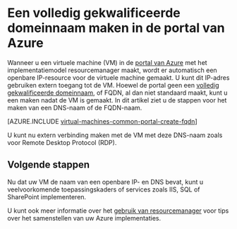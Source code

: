 <properties
   pageTitle="FQDN maken voor een VM in Azure-portal | Microsoft Azure"
   description="Informatie over het maken van een volledig gekwalificeerde domeinnaam of FQDN-naam voor een Resource Manager op basis van virtuele machine in de portal van Azure."
   services="virtual-machines-windows"
   documentationCenter=""
   authors="iainfoulds"
   manager="timlt"
   editor="tysonn"
   tags="azure-resource-manager"/>

<tags
   ms.service="virtual-machines-windows"
   ms.devlang="na"
   ms.topic="article"
   ms.tgt_pltfrm="vm-windows"
   ms.workload="infrastructure-services"
   ms.date="08/24/2016"
   ms.author="iainfou"/>

# <a name="create-a-fully-qualified-domain-name-in-the-azure-portal"></a>Een volledig gekwalificeerde domeinnaam maken in de portal van Azure
Wanneer u een virtuele machine (VM) in de [portal van Azure](https://portal.azure.com) met het implementatiemodel resourcemanager maakt, wordt er automatisch een openbare IP-resource voor de virtuele machine gemaakt. U kunt dit IP-adres gebruiken extern toegang tot de VM. Hoewel de portal geen een [volledig gekwalificeerde domeinnaam](https://en.wikipedia.org/wiki/Fully_qualified_domain_name), of FQDN, al dan niet standaard maakt, kunt u een maken nadat de VM is gemaakt. In dit artikel ziet u de stappen voor het maken van een DNS-naam of de FQDN-naam.

[AZURE.INCLUDE [virtual-machines-common-portal-create-fqdn](../../includes/virtual-machines-common-portal-create-fqdn.md)]

U kunt nu extern verbinding maken met de VM met deze DNS-naam zoals voor Remote Desktop Protocol (RDP).

## <a name="next-steps"></a>Volgende stappen
Nu dat uw VM de naam van een openbare IP- en DNS bevat, kunt u veelvoorkomende toepassingskaders of services zoals IIS, SQL of SharePoint implementeren.

U kunt ook meer informatie over het [gebruik van resourcemanager](../azure-resource-manager/resource-group-overview.md) voor tips over het samenstellen van uw Azure implementaties.